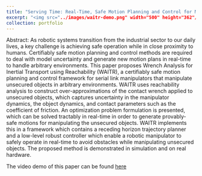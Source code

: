```yaml
---
title: "Serving Time: Real-Time, Safe Motion Planning and Control for Manipulation of Unsecured Objects"
excerpt: "<img src="../images/waitr-demo.png" width="500" height="362"/>"
collection: portfolio
---
```


Abstract:
As robotic systems transition from the industrial sector to our daily lives, a key challenge is achieving safe operation while in close proximity to humans.
Certifiably safe motion planning and control methods are required to deal with model uncertainty and generate new motion plans in real-time to handle arbitrary environments.
This paper proposes Wrench Analysis for Inertial Transport using Reachability (WAITR), a certifiably safe motion planning and control framework for serial link manipulators that manipulate unsecured objects in arbitrary environments.
WAITR uses reachability analysis to construct over-approximations of the contact wrench applied to unsecured objects, which captures uncertainty in the manipulator dynamics, the object dynamics, and contact parameters such as the coefficient of friction.
An optimization problem formulation is presented, which can be solved tractably in real-time in order to generate provably-safe motions for manipulating the unsecured objects.
WAITR implements this in a framework which contains a receding horizon trajectory planner and a low-level robust controller which enable a robotic manipulator to safely operate in real-time to avoid obstacles while manipulating unsecured objects.
The proposed method is demonstrated in simulation and on real hardware.

The video demo of this paper can be found [here](https://youtu.be/-n6SwmylyX4?si=RdTsgVqxesKDfSJx)